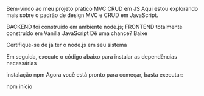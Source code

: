 Bem-vindo ao meu projeto prático MVC CRUD em JS
Aqui estou explorando mais sobre o padrão de design MVC e CRUD em JavaScript.

BACKEND foi construído em ambiente node.js;
FRONTEND totalmente construído em Vanilla JavaScript
Dê uma chance?
Baixe

Certifique-se de já ter o node.js em seu sistema

Em seguida, execute o código abaixo para instalar as dependências necessárias

instalação npm
Agora você está pronto para começar, basta executar:

npm início